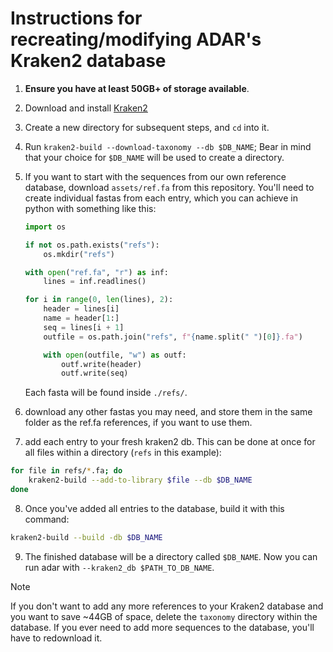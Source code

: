 # Instructions for recreating/modifying ADAR's Kraken2 database

1. **Ensure you have at least 50GB+ of storage available**.
2. Download and install [Kraken2](https://github.com/DerrickWood/kraken2)
3. Create a new directory for subsequent steps, and `cd` into it.
4. Run `kraken2-build --download-taxonomy --db $DB_NAME`; Bear in mind that your choice for `$DB_NAME` will be used to create a directory.
5. If you want to start with the sequences from our own reference database, download `assets/ref.fa` from this repository. You'll need to create individual fastas from each entry, which you can achieve in python with something like this: 

    ```python
    import os

    if not os.path.exists("refs"):
        os.mkdir("refs")

    with open("ref.fa", "r") as inf:
        lines = inf.readlines()

    for i in range(0, len(lines), 2):
        header = lines[i]
        name = header[1:]
        seq = lines[i + 1]
        outfile = os.path.join("refs", f"{name.split(" ")[0]}.fa")

        with open(outfile, "w") as outf:
            outf.write(header)
            outf.write(seq)
    ```

    Each fasta will be found inside `./refs/`.

6. download any other fastas you may need, and store them in the same folder as the ref.fa references, if you want to use them.
7. add each entry to your fresh kraken2 db. This can be done at once for all files within a directory (`refs` in this example):
```bash
for file in refs/*.fa; do
	kraken2-build --add-to-library $file --db $DB_NAME
done
```
8. Once you've added all entries to the database, build it with this command:
```bash
kraken2-build --build -db $DB_NAME
```
9. The finished database will be a directory called `$DB_NAME`. Now you can run adar with `--kraken2_db $PATH_TO_DB_NAME`.

> [!NOTE]
> If you don't want to add any more references to your Kraken2 database and you want to save ~44GB of space, delete the `taxonomy` directory within the database. If you ever need to add more sequences to the database, you'll have to redownload it.

